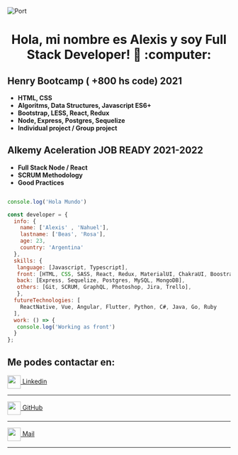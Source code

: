 ![Port](https://user-images.githubusercontent.com/58223692/95631179-9bf7af80-0a59-11eb-8120-a4a064c956b7.jpg)
<h1 align='center'> Hola, mi nombre es Alexis y soy Full Stack Developer!  👋 :computer: </h1>


 
<h2> Henry Bootcamp ( +800 hs code) 2021 </h2>

<ul>
  <li><span><strong>HTML, CSS </strong> </span>
  <li><span><strong>Algoritms, Data Structures, Javascript ES6+ </strong> </span>
  <li><span><strong>Bootstrap, LESS, React, Redux </strong> </span>
  <li><span><strong>Node, Express, Postgres, Sequelize </strong> </span>
   <li><span><strong>Individual project / Group project </strong> </span>
</ul> 


<h2> Alkemy Aceleration JOB READY 2021-2022 </h2>

<ul>
 <li><span><strong>Full Stack Node / React </strong> </span>
 <li><span><strong>SCRUM Methodology </strong> </span>
 <li><span><strong>Good Practices </strong> </span>
</ul>

``` js

console.log('Hola Mundo')

const developer = {
  info: {
    name: ['Alexis' , 'Nahuel'],
    lastname: ['Beas', 'Rosa'],
    age: 23,
    country: 'Argentina'
  },
  skills: {
   language: [Javascript, Typescript],
   front: [HTML, CSS, SASS, React, Redux, MaterialUI, ChakraUI, Boostrap],
   back: [Express, Sequelize, Postgres, MySQL, MongoDB],
   others: [Git, SCRUM, GraphQL, Photoshop, Jira, Trello],
   },
  futureTechnologies: [
    ReactNative, Vue, Angular, Flutter, Python, C#, Java, Go, Ruby
  ],
  work: () => {
   console.log('Working as front')
  }
};

```



<h2> Me podes contactar en: </h2>

<p>
    <a href="https://www.linkedin.com/in/alexis-beas-dev/">
      <img align="center" src="https://cdn.jsdelivr.net/npm/simple-icons@3.0.1/icons/linkedin.svg" height="30" width="30" />
      Linkedin
    </a>
    <hr/>
    <a href="https://github.com/alexiscjscab">
      <img align="center" src="https://cdn.jsdelivr.net/npm/simple-icons@3.0.1/icons/github.svg" height="30" width="30" />
      GitHub
    </a>
    <hr/>
    <a href="mailto:alexiscjscab@gmail.com" target=”_blank”>
      <img align="center" src="https://cdn.jsdelivr.net/npm/simple-icons@3.0.1/icons/gmail.svg" height="30" width="30"/>
      Mail
    </a>
 </p>   


<hr/>




<!--
**alexiscjscab/alexiscjscab** is a ✨ _special_ ✨ repository because its `README.md` (this file) appears on your GitHub profile.

Here are some ideas to get you started:

- 🔭 I’m currently working on ...
- 🌱 I’m currently learning ...
- 👯 I’m looking to collaborate on ...
- 🤔 I’m looking for help with ...
- 💬 Ask me about ...
- 📫 How to reach me: ...
- 😄 Pronouns: ...
- ⚡ Fun fact: ...
-->


